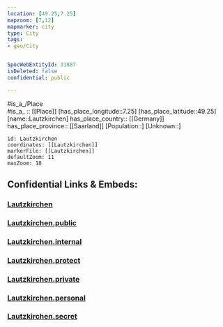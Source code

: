 ```yaml
---
location: [49.25,7.25] 
mapzoom: [7,12] 
mapmarker: city 
type: City
tags:
- geo/City


SpocWebEntityId: 31887
isDeleted: false
confidential: public

---
```

#is_a_/Place  
#is_a_ :: [[Place]] 
[has_place_longitude::7.25] 
[has_place_latitude::49.25] 
[name::Lautzkirchen] 
has_place_country:: [[Germany]]  
has_place_province:: [[Saarland]] 
[Population::] 
[Unknown::] 


```leaflet
id: Lautzkirchen
coordinates: [[Lautzkirchen]] 
markerFile: [[Lautzkirchen]] 
defaultZoom: 11 
maxZoom: 18
```


## Confidential Links & Embeds: 

### [Lautzkirchen](/_Standards/Earth/Continent/Europe/Europe~Central/Germany/Germany~West/Saarland/counties~Saarland/Saarpfalz-Kreis/cities~Saarpfalz-Kreis/Blieskastel/Lautzkirchen.md) 

### [Lautzkirchen.public](/_public/Earth/Continent/Europe/Europe~Central/Germany/Germany~West/Saarland/counties~Saarland/Saarpfalz-Kreis/cities~Saarpfalz-Kreis/Blieskastel/Lautzkirchen.public.md) 

### [Lautzkirchen.internal](/_internal/Earth/Continent/Europe/Europe~Central/Germany/Germany~West/Saarland/counties~Saarland/Saarpfalz-Kreis/cities~Saarpfalz-Kreis/Blieskastel/Lautzkirchen.internal.md) 

### [Lautzkirchen.protect](/_protect/Earth/Continent/Europe/Europe~Central/Germany/Germany~West/Saarland/counties~Saarland/Saarpfalz-Kreis/cities~Saarpfalz-Kreis/Blieskastel/Lautzkirchen.protect.md) 

### [Lautzkirchen.private](/_private/Earth/Continent/Europe/Europe~Central/Germany/Germany~West/Saarland/counties~Saarland/Saarpfalz-Kreis/cities~Saarpfalz-Kreis/Blieskastel/Lautzkirchen.private.md) 

### [Lautzkirchen.personal](/_personal/Earth/Continent/Europe/Europe~Central/Germany/Germany~West/Saarland/counties~Saarland/Saarpfalz-Kreis/cities~Saarpfalz-Kreis/Blieskastel/Lautzkirchen.personal.md) 

### [Lautzkirchen.secret](/_secret/Earth/Continent/Europe/Europe~Central/Germany/Germany~West/Saarland/counties~Saarland/Saarpfalz-Kreis/cities~Saarpfalz-Kreis/Blieskastel/Lautzkirchen.secret.md)

